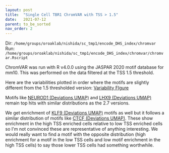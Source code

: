 ```yaml
---
layout: post
title:  "Single Cell TBR1 ChromVAR with TSS > 1.5"
date:   2021-07-12
parent: to_be_sorted
nav_order: 2
---
```


Dir: `/home/groups/oroaklab/nishida/sc_tmp1/encode_DHS_index/chromvar`
<br>Run: `/home/groups/oroaklab/nishida/sc_tmp1/encode_DHS_index/chromvar/chromvar.Rscript`

ChromVAR was run with R v4.0.0 using the JASPAR 2020 motif database for mm10. This was performed on the data filtered at the TSS 1.5 threshold.

Here are the variabilities plotted in order where the motifs are slightly different from the 1.5 thresholded version: [Variability FIgure](https://www.dropbox.com/s/kcz824kl28c21wc/blog_tmp1_chromVAR1p5_variability.png?dl=0)

Motifs like [NEUROD1 (Deviations UMAP)](https://www.dropbox.com/s/3jdm5st6kcjttic/blog_tmp1_chromVAR1p5_NEUROD1.png?dl=0) and [LHX9 (Deviations UMAP)](https://www.dropbox.com/s/9plgj38wfd0cb1b/blog_tmp1_chromVAR1p5_LHX9.png?dl=0) remain top hits with similar distributions as the 2.7 versions.

We get enrichment of [KLF9 (Deviations UMAP)](https://www.dropbox.com/s/af88qnznirb5iya/blog_tmp1_chromVAR1p5_KLF9.png?dl=0) motifs as well but it follows a similar distribution of motifs like [CTCF (Deviations UMAP)](https://www.dropbox.com/s/3ap8ek6p7ecw4c0/blog_tmp1_chromVAR1p5_CTCF.png?dl=0). These show enrichment in the high TSS enriched cells relative to low TSS enriched cells so I'm not convinced these are representative of anything interesting. We would really want to find a motif with the opposite distribution (high enrichment for a motif in the low TSS cells and low motif enrichment in the high TSS cells) to say those lower TSS cells had something worthwhile.